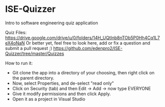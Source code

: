 # ISE-Quizzer

Intro to software engineering quiz application

Quiz Files: https://drive.google.com/drive/u/0/folders/14H_UQtInb8nTOb5P0Hh4Cq1L7eX4oNaN
Or better yet, feel free to look here, add or fix a question and submit a pull request ;) 
https://github.com/edenpro2/ISE-Quizzer/tree/master/Quizzes

How to run it:

* Git clone the app into a directory of your choosing, then right click on the parent directory. 
* Now, select Properties, and de-select "read only"
* Click on Security (tab) and then Edit -> Add -> now type EVERYONE 
* Give it modify permissions and then click Apply. 
* Open it as a project in Visual Studio
